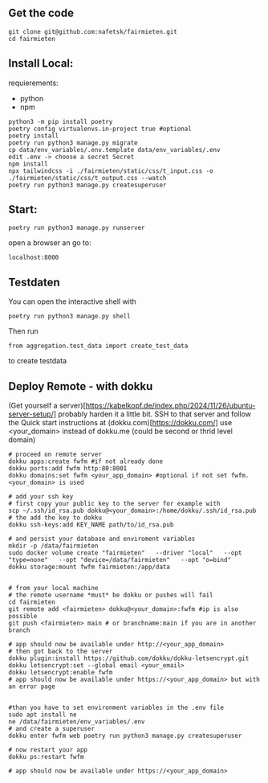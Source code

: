 ## Get the code
```
git clone git@github.com:nafetsk/fairmieten.git
cd fairmieten
```

## Install Local:
requierements:
- python
- npm
```
python3 -m pip install poetry
poetry config virtualenvs.in-project true #optional
poetry install
poetry run python3 manage.py migrate
cp data/env_variables/.env.template data/env_variables/.env
edit .env -> choose a secret Secret
npm install
npx tailwindcss -i ./fairmieten/static/css/t_input.css -o ./fairmieten/static/css/t_output.css --watch
poetry run python3 manage.py createsuperuser
```

## Start:
```
poetry run python3 manage.py runserver
```
open a browser an go to:
```
localhost:8000
```

## Testdaten

You can open the interactive shell with
```
poetry run python3 manage.py shell
```
Then run 
```
from aggregation.test_data import create_test_data
```
to create testdata

## Deploy Remote - with dokku  
(Get yourself a server)[https://kabelkopf.de/index.php/2024/11/26/ubuntu-server-setup/] probably harden it a little bit.
SSH to that server and follow the Quick start instructions at (dokku.com)[https://dokku.com/]
use <your_domain> instead of dokku.me (could be second or thrid level domain)

```
# proceed on remote server
dokku apps:create fwfm #if not already done
dokku ports:add fwfm http:80:8001 
dokku domains:set fwfm <your_app_domain> #optional if not set fwfm.<your_domain> is used

# add your ssh key
# first copy your public key to the server for example with
scp ~/.ssh/id_rsa.pub dokku@<your_domain>:/home/dokku/.ssh/id_rsa.pub
# the add the key to dokku	
dokku ssh-keys:add KEY_NAME path/to/id_rsa.pub

# and persist your database and enviroment variables
mkdir -p /data/fairmieten
sudo docker volume create "fairmieten"   --driver "local"   --opt "type=none"   --opt "device=/data/fairmieten"   --opt "o=bind"
dokku storage:mount fwfm fairmieten:/app/data


# from your local machine
# the remote username *must* be dokku or pushes will fail
cd fairmieten
git remote add <fairmieten> dokku@<your_domain>:fwfm #ip is also possible
git push <fairmieten> main # or branchname:main if you are in another branch

# app should now be available under http://<your_app_domain>
# then got back to the server
dokku plugin:install https://github.com/dokku/dokku-letsencrypt.git
dokku letsencrypt:set --global email <your_email>
dokku letsencrypt:enable fwfm
# app should now be available under https://<your_app_domain> but with an error page


#than you have to set environment variables in the .env file
sudo apt install ne
ne /data/fairmieten/env_variables/.env
# and create a superuser
dokku enter fwfm web poetry run python3 manage.py createsuperuser

# now restart your app
dokku ps:restart fwfm

# app should now be available under https://<your_app_domain> 

```

